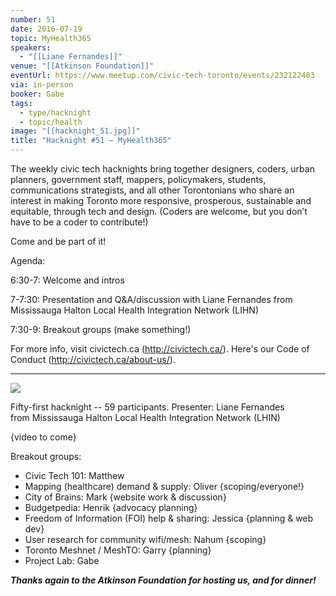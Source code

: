 ```yaml
---
number: 51
date: 2016-07-19
topic: MyHealth365
speakers:
  - "[[Liane Fernandes]]"
venue: "[[Atkinson Foundation]]"
eventUrl: https://www.meetup.com/civic-tech-toronto/events/232122403
via: in-person
booker: Gabe
tags:
  - type/hacknight
  - topic/health
image: "[[hacknight_51.jpg]]"
title: "Hacknight #51 – MyHealth365"
---
```


The weekly civic tech hacknights bring together designers, coders, urban planners, government staff, mappers, policymakers, students, communications strategists, and all other Torontonians who share an interest in making Toronto more responsive, prosperous, sustainable and equitable, through tech and design. (Coders are welcome, but you don’t have to be a coder to contribute!)

Come and be part of it!

Agenda:

6:30-7: Welcome and intros

7-7:30: Presentation and Q&A/discussion with Liane Fernandes from Mississauga Halton Local Health Integration Network (LIHN)

7:30-9: Breakout groups (make something!)

For more info, visit civictech.ca (http://civictech.ca/).
Here's our Code of Conduct (http://civictech.ca/about-us/).

---


![](https://mlydg0vejq30.i.optimole.com/w:653/h:620/q:mauto/f:best/https://civictech.ca/wp-content/uploads/2016/07/Cnw4WnpUEAABndS.jpg)

Fifty-first hacknight -- 59 participants.
Presenter: Liane Fernandes from Mississauga Halton Local Health Integration Network (LHIN)

{video to come}

Breakout groups:
-   Civic Tech 101: Matthew
-   Mapping (healthcare) demand & supply: Oliver {scoping/everyone!}
-   City of Brains: Mark {website work & discussion}
-   Budgetpedia: Henrik {advocacy planning}
-   Freedom of Information (FOI) help & sharing: Jessica {planning & web dev}
-   User research for community wifi/mesh: Nahum {scoping}
-   Toronto Meshnet / MeshTO: Garry {planning}
-   Project Lab: Gabe

***Thanks again to the Atkinson Foundation for hosting us, and for dinner!***